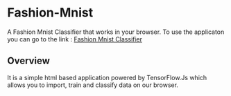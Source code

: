 # Fashion-Mnist
A Fashion Mnist Classifier that works in your browser. 
To use the applicaton you can go to the link : [Fashion Mnist Classifier](https://ahsangoheer.github.io/Fashion-Mnist/App/)
## Overview
It is a simple html based application powered by TensorFlow.Js which allows you to import, train and classify data on our browser.

